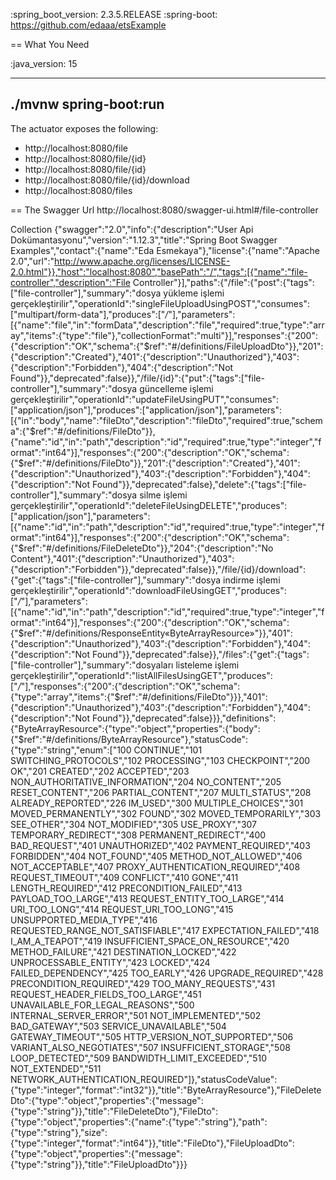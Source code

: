 :spring_boot_version: 2.3.5.RELEASE
:spring-boot: https://github.com/edaaa/etsExample



== What You Need

:java_version: 15

----
./mvnw spring-boot:run
----

The actuator exposes the following:

* http://localhost:8080/file
* http://localhost:8080/file/{id}
* http://localhost:8080/file/{id}
* http://localhost:8080/file/{id}/download
* http://localhost:8080/files



== The Swagger Url
http://localhost:8080/swagger-ui.html#/file-controller

Collection
{"swagger":"2.0","info":{"description":"User Api Dokümantasyonu","version":"1.12.3","title":"Spring Boot Swagger Examples","contact":{"name":"Eda Esmekaya"},"license":{"name":"Apache 2.0","url":"http://www.apache.org/licenses/LICENSE-2.0.html"}},"host":"localhost:8080","basePath":"/","tags":[{"name":"file-controller","description":"File Controller"}],"paths":{"/file":{"post":{"tags":["file-controller"],"summary":"dosya yükleme işlemi gerçekleştirilir","operationId":"singleFileUploadUsingPOST","consumes":["multipart/form-data"],"produces":["*/*"],"parameters":[{"name":"file","in":"formData","description":"file","required":true,"type":"array","items":{"type":"file"},"collectionFormat":"multi"}],"responses":{"200":{"description":"OK","schema":{"$ref":"#/definitions/FileUploadDto"}},"201":{"description":"Created"},"401":{"description":"Unauthorized"},"403":{"description":"Forbidden"},"404":{"description":"Not Found"}},"deprecated":false}},"/file/{id}":{"put":{"tags":["file-controller"],"summary":"dosya güncelleme işlemi gerçekleştirilir","operationId":"updateFileUsingPUT","consumes":["application/json"],"produces":["application/json"],"parameters":[{"in":"body","name":"fileDto","description":"fileDto","required":true,"schema":{"$ref":"#/definitions/FileDto"}},{"name":"id","in":"path","description":"id","required":true,"type":"integer","format":"int64"}],"responses":{"200":{"description":"OK","schema":{"$ref":"#/definitions/FileDto"}},"201":{"description":"Created"},"401":{"description":"Unauthorized"},"403":{"description":"Forbidden"},"404":{"description":"Not Found"}},"deprecated":false},"delete":{"tags":["file-controller"],"summary":"dosya silme işlemi gerçekleştirilir","operationId":"deleteFileUsingDELETE","produces":["application/json"],"parameters":[{"name":"id","in":"path","description":"id","required":true,"type":"integer","format":"int64"}],"responses":{"200":{"description":"OK","schema":{"$ref":"#/definitions/FileDeleteDto"}},"204":{"description":"No Content"},"401":{"description":"Unauthorized"},"403":{"description":"Forbidden"}},"deprecated":false}},"/file/{id}/download":{"get":{"tags":["file-controller"],"summary":"dosya indirme işlemi gerçekleştirilir","operationId":"downloadFileUsingGET","produces":["*/*"],"parameters":[{"name":"id","in":"path","description":"id","required":true,"type":"integer","format":"int64"}],"responses":{"200":{"description":"OK","schema":{"$ref":"#/definitions/ResponseEntity«ByteArrayResource»"}},"401":{"description":"Unauthorized"},"403":{"description":"Forbidden"},"404":{"description":"Not Found"}},"deprecated":false}},"/files":{"get":{"tags":["file-controller"],"summary":"dosyaları listeleme işlemi gerçekleştirilir","operationId":"listAllFilesUsingGET","produces":["*/*"],"responses":{"200":{"description":"OK","schema":{"type":"array","items":{"$ref":"#/definitions/FileDto"}}},"401":{"description":"Unauthorized"},"403":{"description":"Forbidden"},"404":{"description":"Not Found"}},"deprecated":false}}},"definitions":{"ByteArrayResource":{"type":"object","properties":{"body":{"$ref":"#/definitions/ByteArrayResource"},"statusCode":{"type":"string","enum":["100 CONTINUE","101 SWITCHING_PROTOCOLS","102 PROCESSING","103 CHECKPOINT","200 OK","201 CREATED","202 ACCEPTED","203 NON_AUTHORITATIVE_INFORMATION","204 NO_CONTENT","205 RESET_CONTENT","206 PARTIAL_CONTENT","207 MULTI_STATUS","208 ALREADY_REPORTED","226 IM_USED","300 MULTIPLE_CHOICES","301 MOVED_PERMANENTLY","302 FOUND","302 MOVED_TEMPORARILY","303 SEE_OTHER","304 NOT_MODIFIED","305 USE_PROXY","307 TEMPORARY_REDIRECT","308 PERMANENT_REDIRECT","400 BAD_REQUEST","401 UNAUTHORIZED","402 PAYMENT_REQUIRED","403 FORBIDDEN","404 NOT_FOUND","405 METHOD_NOT_ALLOWED","406 NOT_ACCEPTABLE","407 PROXY_AUTHENTICATION_REQUIRED","408 REQUEST_TIMEOUT","409 CONFLICT","410 GONE","411 LENGTH_REQUIRED","412 PRECONDITION_FAILED","413 PAYLOAD_TOO_LARGE","413 REQUEST_ENTITY_TOO_LARGE","414 URI_TOO_LONG","414 REQUEST_URI_TOO_LONG","415 UNSUPPORTED_MEDIA_TYPE","416 REQUESTED_RANGE_NOT_SATISFIABLE","417 EXPECTATION_FAILED","418 I_AM_A_TEAPOT","419 INSUFFICIENT_SPACE_ON_RESOURCE","420 METHOD_FAILURE","421 DESTINATION_LOCKED","422 UNPROCESSABLE_ENTITY","423 LOCKED","424 FAILED_DEPENDENCY","425 TOO_EARLY","426 UPGRADE_REQUIRED","428 PRECONDITION_REQUIRED","429 TOO_MANY_REQUESTS","431 REQUEST_HEADER_FIELDS_TOO_LARGE","451 UNAVAILABLE_FOR_LEGAL_REASONS","500 INTERNAL_SERVER_ERROR","501 NOT_IMPLEMENTED","502 BAD_GATEWAY","503 SERVICE_UNAVAILABLE","504 GATEWAY_TIMEOUT","505 HTTP_VERSION_NOT_SUPPORTED","506 VARIANT_ALSO_NEGOTIATES","507 INSUFFICIENT_STORAGE","508 LOOP_DETECTED","509 BANDWIDTH_LIMIT_EXCEEDED","510 NOT_EXTENDED","511 NETWORK_AUTHENTICATION_REQUIRED"]},"statusCodeValue":{"type":"integer","format":"int32"}},"title":"ByteArrayResource"},"FileDeleteDto":{"type":"object","properties":{"message":{"type":"string"}},"title":"FileDeleteDto"},"FileDto":{"type":"object","properties":{"name":{"type":"string"},"path":{"type":"string"},"size":{"type":"integer","format":"int64"}},"title":"FileDto"},"FileUploadDto":{"type":"object","properties":{"message":{"type":"string"}},"title":"FileUploadDto"}}}
